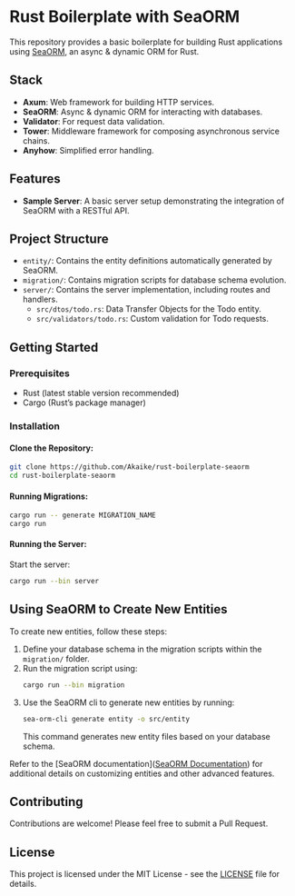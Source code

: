 # Rust Boilerplate with SeaORM

This repository provides a basic boilerplate for building Rust applications using [SeaORM](https://www.sea-ql.org/SeaORM/), an async & dynamic ORM for Rust.

## Stack
- **Axum**: Web framework for building HTTP services.
- **SeaORM**: Async & dynamic ORM for interacting with databases.
- **Validator**: For request data validation.
- **Tower**: Middleware framework for composing asynchronous service chains.
- **Anyhow**: Simplified error handling.

## Features
- **Sample Server**: A basic server setup demonstrating the integration of SeaORM with a RESTful API.

## Project Structure
- `entity/`: Contains the entity definitions automatically generated by SeaORM.
- `migration/`: Contains migration scripts for database schema evolution.
- `server/`: Contains the server implementation, including routes and handlers.
  - `src/dtos/todo.rs`: Data Transfer Objects for the Todo entity.
  - `src/validators/todo.rs`: Custom validation for Todo requests.

## Getting Started

### Prerequisites
- Rust (latest stable version recommended)
- Cargo (Rust’s package manager)

### Installation

#### Clone the Repository:
```bash
git clone https://github.com/Akaike/rust-boilerplate-seaorm
cd rust-boilerplate-seaorm
```

#### Running Migrations:
```bash
cargo run -- generate MIGRATION_NAME
cargo run
```

#### Running the Server:
Start the server:
```bash
cargo run --bin server
```

## Using SeaORM to Create New Entities
To create new entities, follow these steps:
1. Define your database schema in the migration scripts within the `migration/` folder.
2. Run the migration script using:
   ```bash
   cargo run --bin migration
   ```
3. Use the SeaORM cli to generate new entities by running:
   ```bash
   sea-orm-cli generate entity -o src/entity
   ```
   This command generates new entity files based on your database schema.

Refer to the [SeaORM documentation]([SeaORM Documentation](https://www.sea-ql.org/SeaORM/docs/migration/writing-migration/)) for additional details on customizing entities and other advanced features.

## Contributing
Contributions are welcome! Please feel free to submit a Pull Request.

## License
This project is licensed under the MIT License - see the [LICENSE](LICENSE) file for details.
